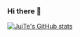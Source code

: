 ### Hi there 👋

[![JuiTe's GitHub stats](https://github-readme-stats.vercel.app/api?username=huangjuite&theme=dark&show_icons=true)]()
<!-- 
[![Top Langs](https://github-readme-stats.vercel.app/api/top-langs/?username=huangjuite&layout=compact&theme=dark)](https://github.com/anuraghazra/github-readme-stats)
 -->
